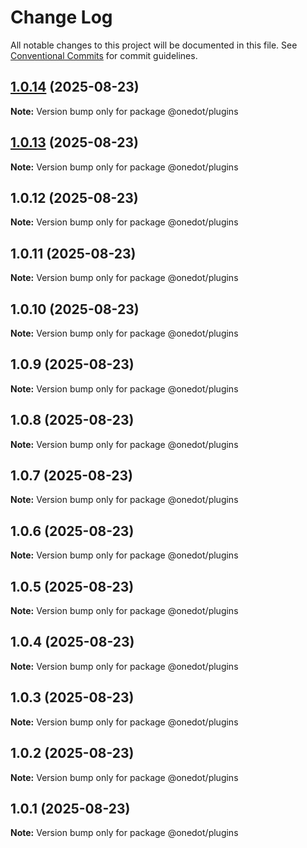 # Change Log

All notable changes to this project will be documented in this file.
See [Conventional Commits](https://conventionalcommits.org) for commit guidelines.

## [1.0.14](https://github.com/onedot-js/onedot-js/compare/@onedot/plugins@1.0.13...@onedot/plugins@1.0.14) (2025-08-23)

**Note:** Version bump only for package @onedot/plugins





## [1.0.13](https://github.com/onedot-js/onedot-js/compare/@onedot/plugins@1.0.12...@onedot/plugins@1.0.13) (2025-08-23)

**Note:** Version bump only for package @onedot/plugins





## 1.0.12 (2025-08-23)

**Note:** Version bump only for package @onedot/plugins





## 1.0.11 (2025-08-23)

**Note:** Version bump only for package @onedot/plugins





## 1.0.10 (2025-08-23)

**Note:** Version bump only for package @onedot/plugins





## 1.0.9 (2025-08-23)

**Note:** Version bump only for package @onedot/plugins





## 1.0.8 (2025-08-23)

**Note:** Version bump only for package @onedot/plugins





## 1.0.7 (2025-08-23)

**Note:** Version bump only for package @onedot/plugins





## 1.0.6 (2025-08-23)

**Note:** Version bump only for package @onedot/plugins





## 1.0.5 (2025-08-23)

**Note:** Version bump only for package @onedot/plugins





## 1.0.4 (2025-08-23)

**Note:** Version bump only for package @onedot/plugins





## 1.0.3 (2025-08-23)

**Note:** Version bump only for package @onedot/plugins





## 1.0.2 (2025-08-23)

**Note:** Version bump only for package @onedot/plugins





## 1.0.1 (2025-08-23)

**Note:** Version bump only for package @onedot/plugins
